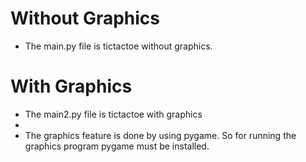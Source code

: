 # Without Graphics
* The main.py file is tictactoe without graphics.

# With Graphics
* The main2.py file is tictactoe with graphics
* 
* The graphics feature is done by using pygame. So for running the graphics program pygame must be installed.
